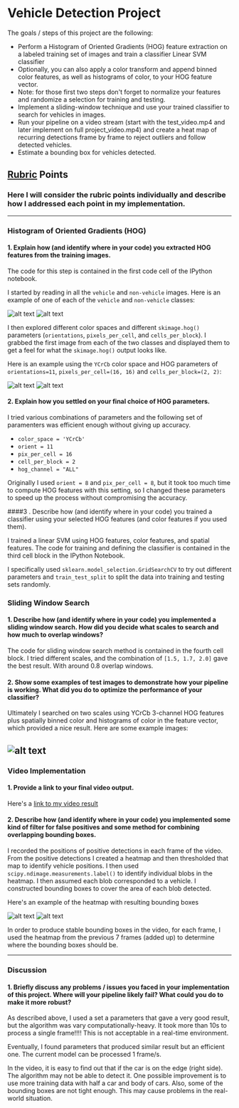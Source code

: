 # **Vehicle Detection Project**

The goals / steps of this project are the following:

* Perform a Histogram of Oriented Gradients (HOG) feature extraction on a labeled training set of images and train a classifier Linear SVM classifier
* Optionally, you can also apply a color transform and append binned color features, as well as histograms of color, to your HOG feature vector. 
* Note: for those first two steps don't forget to normalize your features and randomize a selection for training and testing.
* Implement a sliding-window technique and use your trained classifier to search for vehicles in images.
* Run your pipeline on a video stream (start with the test_video.mp4 and later implement on full project_video.mp4) and create a heat map of recurring detections frame by frame to reject outliers and follow detected vehicles.
* Estimate a bounding box for vehicles detected.

[//]: # (Image References)
[image1]: ./output_images/vehicles.jpg
[image2]: ./output_images/non_vehicles.jpg
[image3]: ./output_images/vehicle_hog.jpg
[image4]: ./output_images/non_vehicle_hog.jpg
[image5]: ./output_images/window_search.jpg
[image6]: ./output_images/heat.jpg
[image7]: ./output_images/car_position.jpg
[video1]: https://youtu.be/xh9sE1YCyyY

## [Rubric](https://review.udacity.com/#!/rubrics/513/view) Points
### Here I will consider the rubric points individually and describe how I addressed each point in my implementation.  

---

### Histogram of Oriented Gradients (HOG)

#### 1. Explain how (and identify where in your code) you extracted HOG features from the training images.

The code for this step is contained in the first code cell of the IPython notebook. 

I started by reading in all the `vehicle` and `non-vehicle` images.  Here is an example of one of each of the `vehicle` and `non-vehicle` classes:

![alt text][image1]
![alt text][image2]

I then explored different color spaces and different `skimage.hog()` parameters (`orientations`, `pixels_per_cell`, and `cells_per_block`).  I grabbed the first image from each of the two classes and displayed them to get a feel for what the `skimage.hog()` output looks like.

Here is an example using the `YCrCb` color space and HOG parameters of `orientations=11`, `pixels_per_cell=(16, 16)` and `cells_per_block=(2, 2)`:


![alt text][image3]
![alt text][image4]

#### 2. Explain how you settled on your final choice of HOG parameters.

I tried various combinations of parameters and the following set of paramenters was efficient enough without giving up accuracy.

* `color_space = 'YCrCb'`
* `orient = 11`
* `pix_per_cell = 16`
* `cell_per_block = 2 `
* `hog_channel = "ALL"`

Originally I used `orient = 8` and `pix_per_cell = 8`, but it took too much time to compute HOG features with this setting, so I changed these parameters to speed up the process without compromising the accuracy.


####3 . Describe how (and identify where in your code) you trained a classifier using your selected HOG features (and color features if you used them).

I trained a linear SVM using HOG features, color features, and spatial features. The code for training and defining the classifier is contained in the third cell block in the IPython Notebook.

I specifically used `sklearn.model_selection.GridSearchCV` to try out different parameters and `train_test_split` to split the data into training and testing sets randomly.

### Sliding Window Search

#### 1. Describe how (and identify where in your code) you implemented a sliding window search.  How did you decide what scales to search and how much to overlap windows?

The code for sliding window search method is contained in the fourth cell block. I tried different scales, and the combination of `[1.5, 1.7, 2.0]` gave the best result. With around 0.8 overlap windows.

#### 2. Show some examples of test images to demonstrate how your pipeline is working.  What did you do to optimize the performance of your classifier?

Ultimately I searched on two scales using YCrCb 3-channel HOG features plus spatially binned color and histograms of color in the feature vector, which provided a nice result.  Here are some example images:

![alt text][image5]
---

### Video Implementation

#### 1. Provide a link to your final video output.

Here's a [link to my video result](https://youtu.be/xh9sE1YCyyY)


#### 2. Describe how (and identify where in your code) you implemented some kind of filter for false positives and some method for combining overlapping bounding boxes.

I recorded the positions of positive detections in each frame of the video.  From the positive detections I created a heatmap and then thresholded that map to identify vehicle positions.  I then used `scipy.ndimage.measurements.label()` to identify individual blobs in the heatmap.  I then assumed each blob corresponded to a vehicle.  I constructed bounding boxes to cover the area of each blob detected.  

Here's an example of the heatmap with resulting bounding boxes

![alt text][image6]
![alt text][image7]

In order to produce stable bounding boxes in the video, for each frame, I used the heatmap from the previous 7 frames (added up) to determine where the bounding boxes should be.

---

### Discussion

#### 1. Briefly discuss any problems / issues you faced in your implementation of this project.  Where will your pipeline likely fail?  What could you do to make it more robust?

As described above, I used a set a parameters that gave a very good result, but the algorithm was vary computationally-heavy. It took more than 10s to process a single frame!!!! This is not acceptable in a real-time environment.

Eventually, I found parameters that produced similar result but an efficient one. The current model can be processed 1 frame/s.

In the video, it is easy to find out that if the car is on the edge (right side). The algorithm may not be able to detect it. One possible improvement is to use more training data with half a car and body of cars. Also, some of the bounding boxes are not tight enough. This may cause problems in the real-world situation. 
